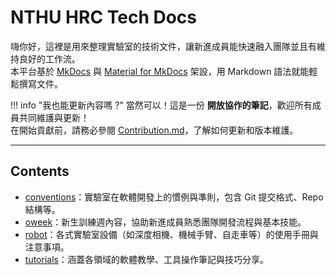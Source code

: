 # NTHU HRC Tech Docs

嗨你好，這裡是用來整理實驗室的技術文件，讓新進成員能快速融入團隊並且有維持良好的工作流。  
本平台基於 [MkDocs](https://www.mkdocs.org/) 與 [Material for MkDocs](https://squidfunk.github.io/mkdocs-material/) 架設，用 Markdown 語法就能輕鬆撰寫文件。

!!! info "我也能更新內容嗎 ?"
    當然可以！這是一份 **開放協作的筆記**，歡迎所有成員共同維護與更新！  
    在開始貢獻前，請務必參閱 [Contribution.md](https://hrc-pme.github.io/hrc-tech-docs/contribution/)，了解如何更新和版本維護。

---

## Contents

- [conventions](https://hrc-pme.github.io/hrc-tech-docs/conventions/)：實驗室在軟體開發上的慣例與準則，包含 Git 提交格式、Repo 結構等。
- [oweek](https://hrc-pme.github.io/hrc-tech-docs/oweek/)：新生訓練週內容，協助新進成員熟悉團隊開發流程與基本技能。
- [robot](https://hrc-pme.github.io/hrc-tech-docs/robot/)：各式實驗室設備（如深度相機、機械手臂、自走車等）的使用手冊與注意事項。
- [tutorials](https://hrc-pme.github.io/hrc-tech-docs/tutorials/)：涵蓋各領域的軟體教學、工具操作筆記與技巧分享。
